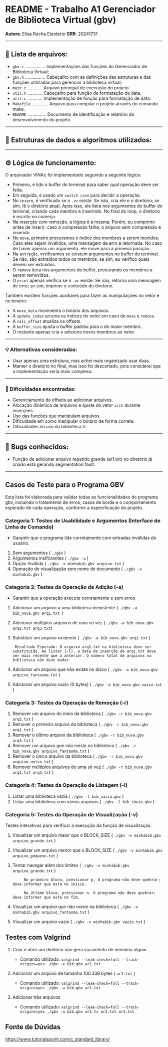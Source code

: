 # README - Trabalho A1 Gerenciador de Biblioteca Virtual (gbv)

**Autora**: Elisa Rocha Eleotério 
**GRR**: 20241731

---

## 📁 Lista de arquivos:

- `gbv.c` ................ Implementações das funções do Gerenciador de Biblioteca Virtual;
- `gbv.h` ................ Cabeçalho com as definições das estruturas e das funções utilizadas para gerenciar a biblioteca virtual;
- `main.c` ............ Arquivo principal de execução do projeto.  
- `util.h` ............ Cabeçalho para função de formatação de data.  
- `util.c` ............ Implementação de função para formatação de data.  
- `Makefile` ............. Arquivo para compilar o projeto através do comando make.  
- `README` ............... Documento de identificação e relatório do desenvolvimento do projeto.  

---

## 🧠 Estruturas de dados e algoritmos utilizados:


---

## ⚙️ Lógica de funcionamento:

O arquivador VINAc foi implementado seguindo a seguinte lógica:

- Primeiro, é lido o buffer do terminal para saber qual operação deve ser feita.
- Em seguida, é usado um `switch case` para decidir a operação.
- No `insere`, é verificado se o `.vc` existe. Se não, cria ele e o diretório; se sim, lê o diretório atual. Após isso, ele itera nos argumentos do buffer do terminal, criando cada membro e inserindo. No final do loop, o diretório é escrito no começo.
- Na inserção com remoção, a lógica é a mesma. Porém, eu comprimo antes de inserir; caso a compressão falhe, o arquivo sem compressão é inserido.
- No `move`, primeiro procuramos o índice dos membros a serem movidos. Caso eles sejam inválidos, uma mensagem de erro é retornada. No caso de haver apenas um argumento, ele move para a primeira posição.
- Na `extração`, verificamos se existem argumentos no buffer do terminal. Se não, são extraídos todos os membros; se sim, eu verifico quais devem ser extraídos.
- O `remove` itera nos argumentos do buffer, procurando os membros a serem removidos.
- O `print` apenas verifica se o `.vc` existe. Se não, retorna uma mensagem de erro; se sim, imprime o conteúdo do diretório.

Também existem funções auxiliares para fazer as manipulações no vetor e no binário:

- A `move_data` movimenta o binário dos arquivos.
- A `update_index` arruma os índices do vetor em caso de `move` e `remove`.
- A `calc_offset` atualiza os offsets.
- A `buffer_size` ajusta o buffer padrão para o do maior membro. 
- O restante apenas cria e adiciona novos membros ao vetor.

---

### 💡 Alternativas consideradas:

- Usar apenas uma estrutura, mas achei mais organizado usar duas.
- Manter o diretório no final, mas isso foi descartado, pois considerei que a implementação seria mais complexa.

---

### 🧱 Dificuldades encontradas:

- Gerenciamento de offsets ao adicionar arquivos.
- Alocação dinâmica de arquivos e ajuste do vetor `arch` durante inserções.
- Uso das funções que manipulam arquivos.
- Dificuldade em como manipular o binário de forma correta.
- Dificuldades no uso da biblioteca lz.

---

## 🐞 Bugs conhecidos:

- Função de adicionar arquivo repetido grande (ar1.txt) no diretório já criado está gerando segmentation fault. 

---

## Casos de Teste para o Programa GBV

Esta lista foi elaborada para validar todas as funcionalidades do programa gbv, incluindo o tratamento de erros, casos de borda e o comportamento esperado de cada operação, conforme a especificação do projeto.

### Categoria 1: Testes de Usabilidade e Argumentos (Interface de Linha de Comando)

- Garantir que o programa lide corretamente com entradas inválidas do usuário.

1. Sem argumentos ( `./gbv` )
2. Argumentos insificientes ( `./gbv -a` )
3. Opção Inválida ( `./gbv -x minhabib.gbv arquivo.txt` )
4. Operação de visualização sem nome de documento ( `./gbv -v minhabib.gbv` )


### Categoria 2: Testes da Operação de Adição (-a)

- Garantir que a operação execute corretamente e sem erros

1. Adicionar um arquivo a uma biblioteca inexistente ( `./gbv -a bib_nova.gbv arq1.txt `)
2. Adicionar múltiplos arquivos de uma só vez ( `./gbv -a bib_nova.gbv arq2.txt arq3.txt`)
3. Substituir um arquivo existente ( `./gbv -a bib_nova.gbv arq1.txt` )

        Resultado Esperado: O arquivo arq1.txt na biblioteca deve ser substituído. Ao listar (-l), a data de inserção de arq1.txt deve ser mais recente que a anterior. O número total de arquivos na biblioteca não deve mudar.

4. Adicionar um arquivo que não existe no disco ( `./gbv -a bib_nova.gbv arquivo_fantasma.txt` )
5. Adicionar um arquivo vazio (0 bytes) ( `./gbv -a bib_nova.gbv vazio.txt` )

### Categoria 3: Testes da Operação de Remoção (-r)

1. Remover um arquivo do meio da biblioteca ( `./gbv -r bib_nova.gbv arq2.txt` )
2. Remover o primeiro arquivo da biblioteca ( `./gbv -r bib_nova.gbv arq1.txt` )
3. Remover o último arquivo da biblioteca ( `./gbv -r bib_nova.gbv arq3.txt` )
4. Remover um arquivo que não existe na biblioteca ( `./gbv -r bib_nova.gbv arquivo_fantasma.txt` )
5. Remover o único arquivo da biblioteca ( `./gbv -r bib_nova.gbv arquivo_unico.txt` )
6. Remover múltiplos arquivos de uma só vez ( `./gbv -r bib_nova.gbv arq1.txt arq3.txt` )

### Categoria 4: Testes da Operação de Listagem (-l)

1. Listar uma biblioteca vazia ( `./gbv -l bib_vazia.gbv` )
2. Listar uma biblioteca com vários arquivos ( `./gbv -l bib_cheia.gbv` )

### Categoria 5: Testes da Operação de Visualização (-v)

Testes interativos para verificar a execução da função de visualização.

1. Visualizar um arquivo maior que o BLOCK_SIZE ( `./gbv -v minhabib.gbv arquivo_grande.txt` )
2. Visualizar um arquivo menor que o BLOCK_SIZE ( `./gbv -v minhabib.gbv arquivo_pequeno.txt` )
3. Tentar navegar além dos limites ( `./gbv -v minhabib.gbv arquivo_grande.txt` )

            No primeiro bloco, pressionar p. O programa não deve quebrar; deve informar que está no início.

            No último bloco, pressionar n. O programa não deve quebrar; deve informar que está no fim.

 4. Visualizar um arquivo que não existe na biblioteca ( `./gbv -v minhabib.gbv arquivo_fantasma.txt` )
5. Visualizar um arquivo vazio ( `./gbv -v minhabib.gbv vazio.txt` )

## Testes com Valgrind

1. Criar e abrir um diretório não gera vazamento de memória algum
    - Comando utilizado: `valgrind --leak-check=full --track-origins=yes ./gbv -x bib.gbv ar1.txt`

2. Adicionar um arquivo de tamanho 100.339 bytes ( `ar1.txt` )
    - Comando utilizado: `valgrind --leak-check=full --track-origins=yes ./gbv -a bib.gbv ar1.txt`

3. Adicionar três arquivos
    - Comando utilizado: `valgrind --leak-check=full --track-origins=yes ./gbv -a bib.gbv ar1.tx ar2.txt ar3.txt`

## Fonte de Dúvidas
https://www.tutorialspoint.com/c_standard_library/